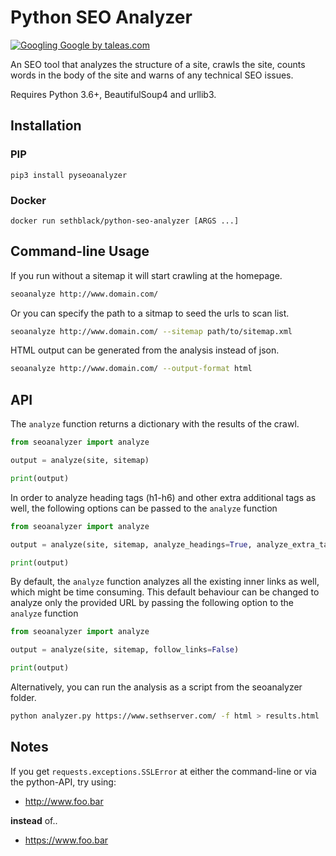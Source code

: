 Python SEO Analyzer
===================

[![Googling Google by taleas.com](https://www.taleas.com/static/images/comics/googling-google.jpg "Googling Google by taleas.com")](https://www.taleas.com/comics/googling-google.html)

An SEO tool that analyzes the structure of a site, crawls the site, counts words in the body of the site and warns of any technical SEO issues.

Requires Python 3.6+, BeautifulSoup4 and urllib3.

Installation
------------

### PIP

```
pip3 install pyseoanalyzer
```

### Docker

```
docker run sethblack/python-seo-analyzer [ARGS ...]
```

Command-line Usage
------------------

If you run without a sitemap it will start crawling at the homepage.

```sh
seoanalyze http://www.domain.com/
```

Or you can specify the path to a sitmap to seed the urls to scan list.

```sh
seoanalyze http://www.domain.com/ --sitemap path/to/sitemap.xml
```

HTML output can be generated from the analysis instead of json.

```sh
seoanalyze http://www.domain.com/ --output-format html
```

API
---

The `analyze` function returns a dictionary with the results of the crawl.

```python
from seoanalyzer import analyze

output = analyze(site, sitemap)

print(output)
```

In order to analyze heading tags (h1-h6) and other extra additional tags as well, the following options can be passed to the `analyze` function
```python
from seoanalyzer import analyze

output = analyze(site, sitemap, analyze_headings=True, analyze_extra_tags=True)

print(output)
```

By default, the `analyze` function analyzes all the existing inner links as well, which might be time consuming.
This default behaviour can be changed to analyze only the provided URL by passing the following option to the `analyze` function
```python
from seoanalyzer import analyze

output = analyze(site, sitemap, follow_links=False)

print(output)
```

Alternatively, you can run the analysis as a script from the seoanalyzer folder.

```sh
python analyzer.py https://www.sethserver.com/ -f html > results.html
```

Notes
-----

If you get `requests.exceptions.SSLError` at either the command-line or via the python-API, try using:
 - http://www.foo.bar
 
 **instead** of..
 
 -  https://www.foo.bar
